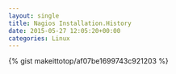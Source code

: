 ```yaml
---
layout: single                                                                                                              
title: Nagios Installation.History                                                                                                                       
date: 2015-05-27 12:05:20+00:00                                                                                                                        
categories: Linux                                                                                                                
---                                                                                                                              
```


{% gist makeittotop/af07be1699743c921203 %}                                                                                                           

